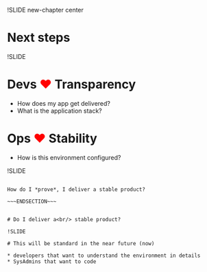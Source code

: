!SLIDE new-chapter center

# Next steps

!SLIDE

# Devs <span style="color:red">❤</span> Transparency
* How does my app get delivered?
* What is the application stack?

# Ops <span style="color:red">❤</span> Stability
* How is this environment configured?


!SLIDE

~~~SECTION:notes~~~

How do I *prove*, I deliver a stable product?

~~~ENDSECTION~~~


# Do I deliver a<br/> stable product?

!SLIDE

# This will be standard in the near future (now)

* developers that want to understand the environment in details
* SysAdmins that want to code
